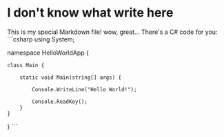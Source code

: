 # I don't know what write here
This is my special Markdown file! wow, great...
There's a C# code for you:
´´´csharp
using System;

namespace HelloWorldApp {
      
    class Main {
          
        static void Main(string[] args) {
              
            Console.WriteLine("Hello World!");
              
            Console.ReadKey();
        }
    }
}
´´´
